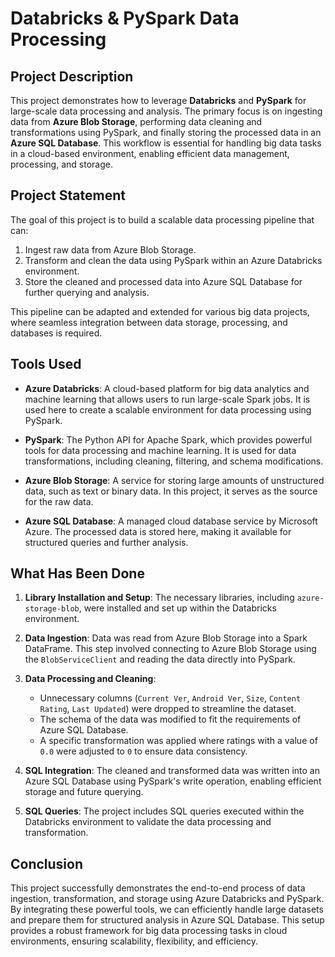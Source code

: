 # Databricks & PySpark Data Processing

## Project Description

This project demonstrates how to leverage **Databricks** and **PySpark** for large-scale data processing and analysis. The primary focus is on ingesting data from **Azure Blob Storage**, performing data cleaning and transformations using PySpark, and finally storing the processed data in an **Azure SQL Database**. This workflow is essential for handling big data tasks in a cloud-based environment, enabling efficient data management, processing, and storage.

## Project Statement

The goal of this project is to build a scalable data processing pipeline that can:
1. Ingest raw data from Azure Blob Storage.
2. Transform and clean the data using PySpark within an Azure Databricks environment.
3. Store the cleaned and processed data into Azure SQL Database for further querying and analysis.

This pipeline can be adapted and extended for various big data projects, where seamless integration between data storage, processing, and databases is required.

## Tools Used

- **Azure Databricks**: A cloud-based platform for big data analytics and machine learning that allows users to run large-scale Spark jobs. It is used here to create a scalable environment for data processing using PySpark.
  
- **PySpark**: The Python API for Apache Spark, which provides powerful tools for data processing and machine learning. It is used for data transformations, including cleaning, filtering, and schema modifications.

- **Azure Blob Storage**: A service for storing large amounts of unstructured data, such as text or binary data. In this project, it serves as the source for the raw data.

- **Azure SQL Database**: A managed cloud database service by Microsoft Azure. The processed data is stored here, making it available for structured queries and further analysis.

## What Has Been Done

1. **Library Installation and Setup**: The necessary libraries, including `azure-storage-blob`, were installed and set up within the Databricks environment.

2. **Data Ingestion**: Data was read from Azure Blob Storage into a Spark DataFrame. This step involved connecting to Azure Blob Storage using the `BlobServiceClient` and reading the data directly into PySpark.

3. **Data Processing and Cleaning**:
   - Unnecessary columns (`Current Ver`, `Android Ver`, `Size`, `Content Rating`, `Last Updated`) were dropped to streamline the dataset.
   - The schema of the data was modified to fit the requirements of Azure SQL Database.
   - A specific transformation was applied where ratings with a value of `0.0` were adjusted to `0` to ensure data consistency.

4. **SQL Integration**: The cleaned and transformed data was written into an Azure SQL Database using PySpark's write operation, enabling efficient storage and future querying.

5. **SQL Queries**: The project includes SQL queries executed within the Databricks environment to validate the data processing and transformation.

## Conclusion

This project successfully demonstrates the end-to-end process of data ingestion, transformation, and storage using Azure Databricks and PySpark. By integrating these powerful tools, we can efficiently handle large datasets and prepare them for structured analysis in Azure SQL Database. This setup provides a robust framework for big data processing tasks in cloud environments, ensuring scalability, flexibility, and efficiency.

